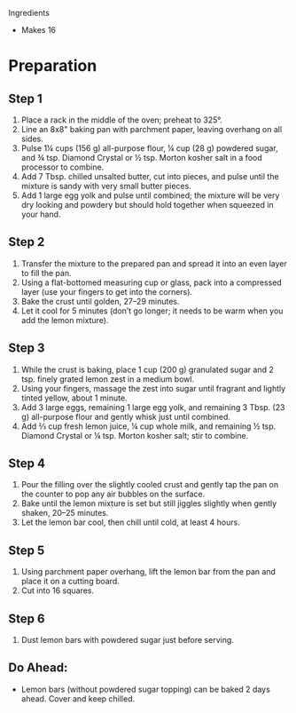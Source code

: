 Ingredients
- Makes 16

# Preparation

## Step 1
1. Place a rack in the middle of the oven; preheat to 325°.
2. Line an 8x8" baking pan with parchment paper, leaving overhang on all sides.
3. Pulse 1¼ cups (156 g) all-purpose flour, ¼ cup (28 g) powdered sugar, and ¾ tsp. Diamond Crystal or ½ tsp. Morton kosher salt in a food processor to combine.
4. Add 7 Tbsp. chilled unsalted butter, cut into pieces, and pulse until the mixture is sandy with very small butter pieces.
5. Add 1 large egg yolk and pulse until combined; the mixture will be very dry looking and powdery but should hold together when squeezed in your hand.

## Step 2
1. Transfer the mixture to the prepared pan and spread it into an even layer to fill the pan.
2. Using a flat-bottomed measuring cup or glass, pack into a compressed layer (use your fingers to get into the corners).
3. Bake the crust until golden, 27–29 minutes.
4. Let it cool for 5 minutes (don’t go longer; it needs to be warm when you add the lemon mixture).

## Step 3
1. While the crust is baking, place 1 cup (200 g) granulated sugar and 2 tsp. finely grated lemon zest in a medium bowl.
2. Using your fingers, massage the zest into sugar until fragrant and lightly tinted yellow, about 1 minute.
3. Add 3 large eggs, remaining 1 large egg yolk, and remaining 3 Tbsp. (23 g) all-purpose flour and gently whisk just until combined.
4. Add ⅔ cup fresh lemon juice, ¼ cup whole milk, and remaining ½ tsp. Diamond Crystal or ¼ tsp. Morton kosher salt; stir to combine.

## Step 4
1. Pour the filling over the slightly cooled crust and gently tap the pan on the counter to pop any air bubbles on the surface.
2. Bake until the lemon mixture is set but still jiggles slightly when gently shaken, 20–25 minutes.
3. Let the lemon bar cool, then chill until cold, at least 4 hours.

## Step 5
1. Using parchment paper overhang, lift the lemon bar from the pan and place it on a cutting board.
2. Cut into 16 squares.

## Step 6
1. Dust lemon bars with powdered sugar just before serving.

## Do Ahead:
- Lemon bars (without powdered sugar topping) can be baked 2 days ahead. Cover and keep chilled.
